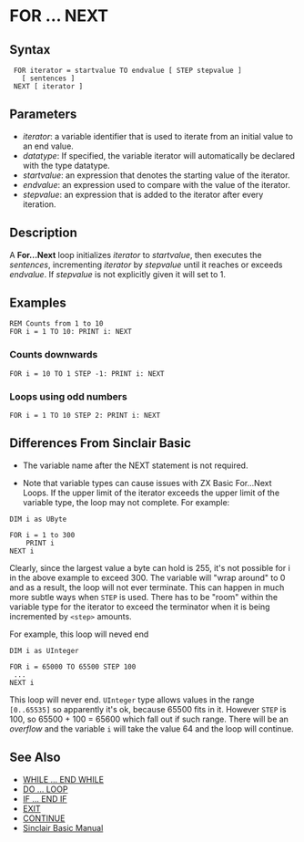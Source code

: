 # FOR ... NEXT

## Syntax

```basic
 FOR iterator = startvalue TO endvalue [ STEP stepvalue ]
   [ sentences ]
 NEXT [ iterator ]
```
## Parameters

* _iterator_: a variable identifier that is used to iterate from an initial value to an end value.
* _datatype_: If specified, the variable iterator will automatically be declared with the type datatype.
* _startvalue_: an expression that denotes the starting value of the iterator.
* _endvalue_: an expression used to compare with the value of the iterator.
* _stepvalue_: an expression that is added to the iterator after every iteration.

## Description

A **For...Next** loop initializes _iterator_ to _startvalue_, then executes the _sentences_, incrementing _iterator_ by
_stepvalue_ until it reaches or exceeds _endvalue_. If _stepvalue_ is not explicitly given it will set to 1.

## Examples

```basic
REM Counts from 1 to 10
FOR i = 1 TO 10: PRINT i: NEXT
```

### Counts downwards
```basic
FOR i = 10 TO 1 STEP -1: PRINT i: NEXT
```

### Loops using odd numbers
```basic
FOR i = 1 TO 10 STEP 2: PRINT i: NEXT
```

## Differences From Sinclair Basic
* The variable name after the NEXT statement is not required.

* Note that variable types can cause issues with ZX Basic For...Next Loops. If the upper limit of the iterator exceeds
the upper limit of the variable type, the loop may not complete.
For example:
```basic
DIM i as UByte

FOR i = 1 to 300
    PRINT i
NEXT i
```

Clearly, since the largest value a byte can hold is 255, it's not possible for i in the above example to exceed 300.
The variable will "wrap around" to 0 and as a result, the loop will not ever terminate.
This can happen in much more subtle ways when `STEP` is used.
There has to be "room" within the variable type for the iterator to exceed the terminator when it is being
incremented by `<step>` amounts.

For example, this loop will neved end

```basic
DIM i as UInteger

FOR i = 65000 TO 65500 STEP 100
 ...
NEXT i
```

This loop will never end. `UInteger` type allows values in the range `[0..65535]` so apparently it's ok, because
65500 fits in it. However `STEP` is 100, so 65500 + 100 = 65600 which fall out if such range. There will be an
_overflow_ and the variable `i` will take the value 64 and the loop will continue.

## See Also

* [WHILE ... END WHILE](while.md)
* [DO ... LOOP](do.md)
* [IF ... END IF](if.md)
* [EXIT](exit.md)
* [CONTINUE](continue.md)
* [Sinclair Basic Manual](http://www.worldofspectrum.org/ZXBasicManual/zxmanchap4.html)
